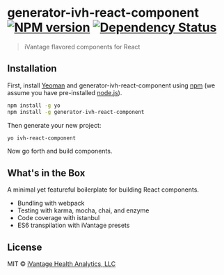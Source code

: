 # generator-ivh-react-component [![NPM version][npm-image]][npm-url] [![Dependency Status][daviddm-image]][daviddm-url]

> iVantage flavored components for React

## Installation

First, install [Yeoman](http://yeoman.io) and generator-ivh-react-component
using [npm](https://www.npmjs.com/) (we assume you have pre-installed
[node.js](https://nodejs.org/)).

```bash
npm install -g yo
npm install -g generator-ivh-react-component
```

Then generate your new project:

```bash
yo ivh-react-component
```

Now go forth and build components.

## What's in the Box

A minimal yet featureful boilerplate for building React components.

- Bundling with webpack
- Testing with karma, mocha, chai, and enzyme
- Code coverage with istanbul
- ES6 transpilation with iVantage presets

## License

MIT © [iVantage Health Analytics, LLC](www.ivantagehealth.com)


[npm-image]: https://badge.fury.io/js/generator-ivh-react-component.svg
[npm-url]: https://npmjs.org/package/generator-ivh-react-component
[daviddm-image]: https://david-dm.org/ivantage/generator-ivh-react-component.svg?theme=shields.io
[daviddm-url]: https://david-dm.org/ivantage/generator-ivh-react-component
